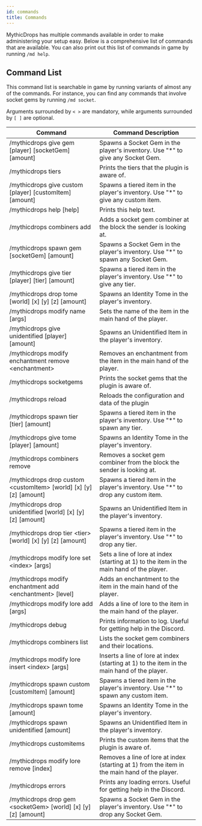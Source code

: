 ```yaml
---
id: commands
title: Commands
---
```


MythicDrops has multiple commands available in order to make administering
your setup easy. Below is a comprehensive list of commands that are available.
You can also print out this list of commands in game by running `/md help`.

## Command List

This command list is searchable in game by running variants of almost any of the commands.
For instance, you can find any commands that involve socket gems by running `/md socket`.

Arguments surrounded by `< >` are mandatory, while arguments surrounded by `[ ]`
are optional.

| Command                                                                  | Command Description                                                                           |
| ------------------------------------------------------------------------ | --------------------------------------------------------------------------------------------- |
| /mythicdrops give gem \[player] \[socketGem] \[amount]                   | Spawns a Socket Gem in the player's inventory. Use "\*" to give any Socket Gem.               |
| /mythicdrops tiers                                                       | Prints the tiers that the plugin is aware of.                                                 |
| /mythicdrops give custom \[player] \[customItem] \[amount]               | Spawns a tiered item in the player's inventory. Use "\*" to give any custom item.             |
| /mythicdrops help \[help]                                                | Prints this help text.                                                                        |
| /mythicdrops combiners add                                               | Adds a socket gem combiner at the block the sender is looking at.                             |
| /mythicdrops spawn gem \[socketGem] \[amount]                            | Spawns a Socket Gem in the player's inventory. Use "\*" to spawn any Socket Gem.              |
| /mythicdrops give tier \[player] \[tier] \[amount]                       | Spawns a tiered item in the player's inventory. Use "\*" to give any tier.                    |
| /mythicdrops drop tome \[world] \[x] \[y] \[z] \[amount]                 | Spawns an Identity Tome in the player's inventory.                                            |
| /mythicdrops modify name \[args]                                         | Sets the name of the item in the main hand of the player.                                     |
| /mythicdrops give unidentified \[player] \[amount]                       | Spawns an Unidentified Item in the player's inventory.                                        |
| /mythicdrops modify enchantment remove <enchantment\>                    | Removes an enchantment from the item in the main hand of the player.                          |
| /mythicdrops socketgems                                                  | Prints the socket gems that the plugin is aware of.                                           |
| /mythicdrops reload                                                      | Reloads the configuration and data of the plugin                                              |
| /mythicdrops spawn tier \[tier] \[amount]                                | Spawns a tiered item in the player's inventory. Use "\*" to spawn any tier.                   |
| /mythicdrops give tome \[player] \[amount]                               | Spawns an Identity Tome in the player's inventory.                                            |
| /mythicdrops combiners remove                                            | Removes a socket gem combiner from the block the sender is looking at.                        |
| /mythicdrops drop custom <customItem\> \[world] \[x] \[y] \[z] \[amount] | Spawns a tiered item in the player's inventory. Use "\*" to drop any custom item.             |
| /mythicdrops drop unidentified \[world] \[x] \[y] \[z] \[amount]         | Spawns an Unidentified Item in the player's inventory.                                        |
| /mythicdrops drop tier <tier\> \[world] \[x] \[y] \[z] \[amount]         | Spawns a tiered item in the player's inventory. Use "\*" to drop any tier.                    |
| /mythicdrops modify lore set <index\> \[args]                            | Sets a line of lore at index (starting at 1) to the item in the main hand of the player.      |
| /mythicdrops modify enchantment add <enchantment\> \[level]              | Adds an enchantment to the item in the main hand of the player.                               |
| /mythicdrops modify lore add \[args]                                     | Adds a line of lore to the item in the main hand of the player.                               |
| /mythicdrops debug                                                       | Prints information to log. Useful for getting help in the Discord.                            |
| /mythicdrops combiners list                                              | Lists the socket gem combiners and their locations.                                           |
| /mythicdrops modify lore insert <index\> \[args]                         | Inserts a line of lore at index (starting at 1) to the item in the main hand of the player.   |
| /mythicdrops spawn custom \[customItem] \[amount]                        | Spawns a tiered item in the player's inventory. Use "\*" to spawn any custom item.            |
| /mythicdrops spawn tome \[amount]                                        | Spawns an Identity Tome in the player's inventory.                                            |
| /mythicdrops spawn unidentified \[amount]                                | Spawns an Unidentified Item in the player's inventory.                                        |
| /mythicdrops customitems                                                 | Prints the custom items that the plugin is aware of.                                          |
| /mythicdrops modify lore remove \[index]                                 | Removes a line of lore at index (starting at 1) from the item in the main hand of the player. |
| /mythicdrops errors                                                      | Prints any loading errors. Useful for getting help in the Discord.                            |
| /mythicdrops drop gem <socketGem\> \[world] \[x] \[y] \[z] \[amount]     | Spawns a Socket Gem in the player's inventory. Use "\*" to drop any Socket Gem.               |
